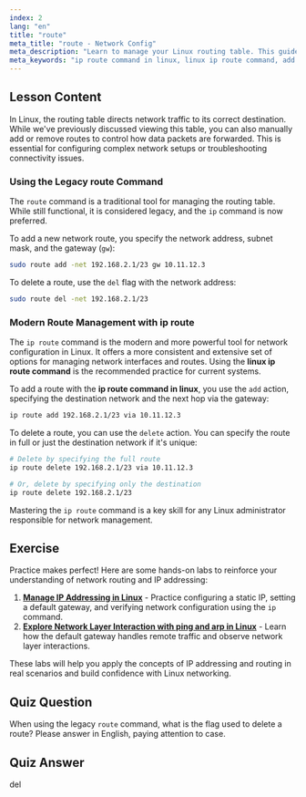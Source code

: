 ```yaml
---
index: 2
lang: "en"
title: "route"
meta_title: "route - Network Config"
meta_description: "Learn to manage your Linux routing table. This guide covers adding and deleting network routes using the modern 'ip route command in linux' and the legacy 'route' command."
meta_keywords: "ip route command in linux, linux ip route command, add route, delete route, routing table, network routing, linux networking, ip route"
---
```


## Lesson Content

In Linux, the routing table directs network traffic to its correct destination. While we've previously discussed viewing this table, you can also manually add or remove routes to control how data packets are forwarded. This is essential for configuring complex network setups or troubleshooting connectivity issues.

### Using the Legacy route Command

The `route` command is a traditional tool for managing the routing table. While still functional, it is considered legacy, and the `ip` command is now preferred.

To add a new network route, you specify the network address, subnet mask, and the gateway (`gw`):

```bash
sudo route add -net 192.168.2.1/23 gw 10.11.12.3
```

To delete a route, use the `del` flag with the network address:

```bash
sudo route del -net 192.168.2.1/23
```

### Modern Route Management with ip route

The `ip route` command is the modern and more powerful tool for network configuration in Linux. It offers a more consistent and extensive set of options for managing network interfaces and routes. Using the **linux ip route command** is the recommended practice for current systems.

To add a route with the **ip route command in linux**, you use the `add` action, specifying the destination network and the next hop via the gateway:

```bash
ip route add 192.168.2.1/23 via 10.11.12.3
```

To delete a route, you can use the `delete` action. You can specify the route in full or just the destination network if it's unique:

```bash
# Delete by specifying the full route
ip route delete 192.168.2.1/23 via 10.11.12.3

# Or, delete by specifying only the destination
ip route delete 192.168.2.1/23
```

Mastering the `ip route` command is a key skill for any Linux administrator responsible for network management.

## Exercise

Practice makes perfect! Here are some hands-on labs to reinforce your understanding of network routing and IP addressing:

1. **[Manage IP Addressing in Linux](https://labex.io/labs/comptia-manage-ip-addressing-in-linux-592736)** - Practice configuring a static IP, setting a default gateway, and verifying network configuration using the `ip` command.
2. **[Explore Network Layer Interaction with ping and arp in Linux](https://labex.io/labs/comptia-explore-network-layer-interaction-with-ping-and-arp-in-linux-592746)** - Learn how the default gateway handles remote traffic and observe network layer interactions.

These labs will help you apply the concepts of IP addressing and routing in real scenarios and build confidence with Linux networking.

## Quiz Question

When using the legacy `route` command, what is the flag used to delete a route? Please answer in English, paying attention to case.

## Quiz Answer

del

